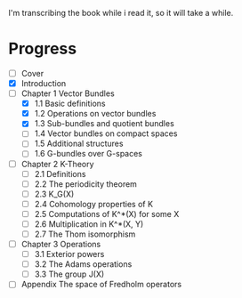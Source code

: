 I'm transcribing the book while i read it, so it will take a while.

# Progress

- [ ] Cover
- [x] Introduction
- [ ] Chapter 1 Vector Bundles
    - [x] 1.1 Basic definitions
    - [x] 1.2 Operations on vector bundles
    - [x] 1.3 Sub-bundles and quotient bundles
    - [ ] 1.4 Vector bundles on compact spaces
    - [ ] 1.5 Additional structures
    - [ ] 1.6 G-bundles over G-spaces
- [ ] Chapter 2 K-Theory
    - [ ] 2.1 Definitions
    - [ ] 2.2 The periodicity theorem
    - [ ] 2.3 K_G(X)
    - [ ] 2.4 Cohomology properties of K
    - [ ] 2.5 Computations of K^*(X) for some X
    - [ ] 2.6 Multiplication in K^*(X, Y)
    - [ ] 2.7 The Thom isomorphism
- [ ] Chapter 3 Operations
    - [ ] 3.1 Exterior powers
    - [ ] 3.2 The Adams operations
    - [ ] 3.3 The group J(X)
- [ ] Appendix The space of Fredholm operators
